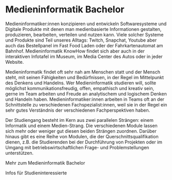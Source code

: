 # Medieninformatik Bachelor

Medieninformatiker:innen konzipieren und entwickeln Softwaresysteme und Digitale Produkte mit denen man medienbasierte Informationen gestalten, produzieren, bearbeiten, verteilen und nutzen kann. Viele solcher Systeme und Produkte sind Teil unseres Alltags: Twitch, Snapchat, Youtube aber auch das Bestellpanel im Fast Food Laden oder der Fahrkartenautomat am Bahnhof. Medieninformatik KnowHow findet sich aber auch in der interaktiven Infotafel im Museum, im Media Center des Autos oder in jeder Website.

Medieninformatik findet oft sehr nah am Menschen statt und der Mensch steht, mit seinen Fähigkeiten und Bedürfnissen, in der Regel im Mittelpunkt des Denkens und Handelns. Wer Medieninformatik studieren will, sollte möglichst kommunikationsfreudig, offen, empathisch und kreativ sein, gerne im Team arbeiten und Freude an analytischem und logischem Denken und Handeln haben. Medieninformatiker:innen arbeiten in Teams oft an der Schnittstelle zu verschiedenen Fachspezialist:innen, weil sie in der Regel ein sehr gutes Verständnis der verschiedenen Fachperspektiven haben. 

Der Studiengang besteht im Kern aus zwei parallelen Strängen: einem Informatik und einem Medien-Strang. Die verschiedenen Module lassen sich mehr oder weniger gut diesen beiden Strängen zuordnen. Darüber hinaus gibt es eine Reihe von Modulen, die der Querschnittsqualifikation dienen, z.B. die Studierenden bei der Durchführung von Projekten oder im Umgang mit betriebswirtschaftlichen Frage- und Problemstellungen unterstützen.


Mehr zum Medieninformatik Bachelor
<qr-code>

Infos für Studieninteressierte
<qr-code>